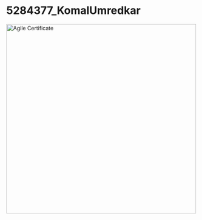 # 5284377\_KomalUmredkar



<img src="https://raw.githubusercontent.com/komalumredkar26-cloud/5284377\_KomalUmredkar/main/SDLC/Certificate/agilecertificate.png" width="500" alt="Agile Certificate">

